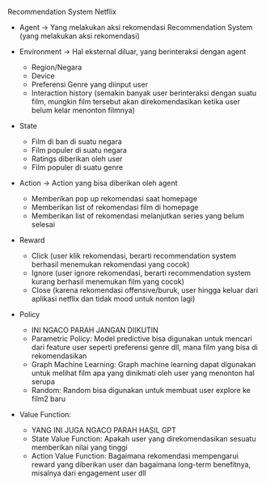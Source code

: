 Recommendation System Netflix

* Agent -> Yang melakukan aksi rekomendasi
	Recommendation System (yang melakukan aksi rekomendasi)

* Environment -> Hal eksternal diluar, yang berinteraksi dengan agent
	- Region/Negara
	- Device
	- Preferensi Genre yang diinput user
	- Interaction history (semakin banyak user berinteraksi dengan suatu film, mungkin film tersebut akan direkomendasikan ketika user belum kelar menonton filmnya)

* State
	* Film di ban di suatu negara
	* Film populer di suatu negara
	* Ratings diberikan oleh user
	* Film populer di suatu genre

* Action -> Action yang bisa diberikan oleh agent
	* Memberikan pop up rekomendasi saat homepage
	* Memberikan list of rekomendasi film di homepage
	* Memberikan list of rekomendasi melanjutkan series yang belum selesai


- Reward
	* Click (user klik rekomendasi, berarti recommendation system berhasil menemukan rekomendasi yang cocok)
	* Ignore (user ignore rekomendasi, berarti recommendation system kurang berhasil menemukan film yang cocok)
	* Close (karena rekomendasi offensive/buruk, user hingga keluar dari aplikasi netflix dan tidak mood untuk nonton lagi)

- Policy
	- INI NGACO PARAH JANGAN DIIKUTIN
	- Parametric Policy: Model predictive bisa digunakan untuk mencari dari feature user seperti preferensi genre dll, mana film yang bisa di rekomendasikan
	- Graph Machine Learning: Graph machine learning dapat digunakan untuk melihat film apa yang dinikmati oleh user yang menonton hal serupa
	- Random: Random bisa digunakan untuk membuat user explore ke film2 baru

- Value Function:
	- YANG INI JUGA NGACO PARAH HASIL GPT
	- State Value Function: Apakah user yang direkomendasikan sesuatu memberikan nilai yang tinggi
	- Action Value Function: Bagaimana rekomendasi mempengarui reward yang diberikan user dan bagaimana long-term benefitnya, misalnya dari engagement user dll
